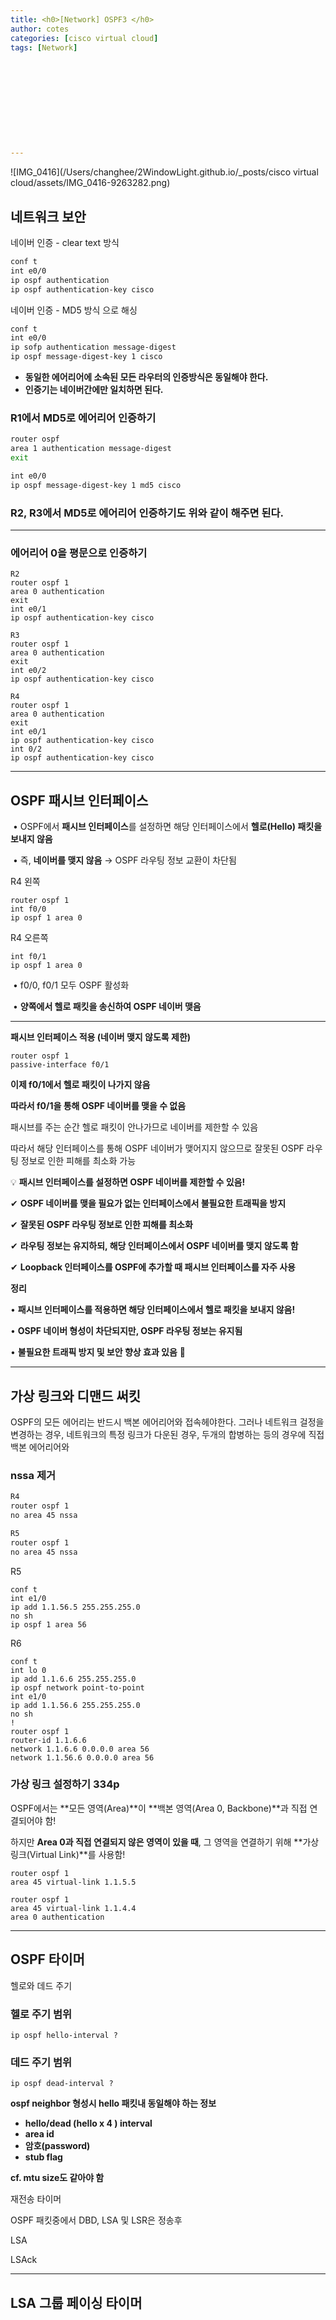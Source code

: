 ```yaml
---
title: <h0>[Network] OSPF3 </h0>
author: cotes   
categories: [cisco virtual cloud]
tags: [Network]











---
```


![IMG_0416](/Users/changhee/2WindowLight.github.io/_posts/cisco virtual cloud/assets/IMG_0416-9263282.png)



## 네트워크 보안

네이버 인증 - clear text 방식

```bash
conf t
int e0/0
ip ospf authentication
ip ospf authentication-key cisco
```

네이버 인증 - MD5 방식 으로 해싱

```bash
conf t
int e0/0
ip sofp authentication message-digest
ip ospf message-digest-key 1 cisco
```



* **동일한 에어리어에 소속된 모든 라우터의 인증방식은 동일해야 한다.**
* **인증기는 네이버간에만 일치하면 된다.**



### R1에서 MD5로 에어리어 인증하기

```bash
router ospf
area 1 authentication message-digest
exit

int e0/0
ip ospf message-digest-key 1 md5 cisco
```

### R2, R3에서 MD5로 에어리어 인증하기도 위와 같이 해주면 된다.

------

### 에어리어 0을 평문으로 인증하기

```
R2
router ospf 1
area 0 authentication
exit
int e0/1
ip ospf authentication-key cisco

R3
router ospf 1
area 0 authentication
exit
int e0/2
ip ospf authentication-key cisco

R4
router ospf 1
area 0 authentication
exit
int e0/1
ip ospf authentication-key cisco
int 0/2
ip ospf authentication-key cisco
```



------

## OSPF 패시브 인터페이스

​	•	OSPF에서 **패시브 인터페이스**를 설정하면 해당 인터페이스에서 **헬로(Hello) 패킷을 보내지 않음**

​	•	즉, **네이버를 맺지 않음** → OSPF 라우팅 정보 교환이 차단됨

R4 왼쪽

```
router ospf 1
int f0/0
ip ospf 1 area 0
```

R4 오른쪽

```
int f0/1
ip ospf 1 area 0 
```

​	•	f0/0, f0/1 모두 OSPF 활성화

​	•	**양쪽에서 헬로 패킷을 송신하여 OSPF 네이버 맺음**

------

**패시브 인터페이스 적용 (네이버 맺지 않도록 제한)**

```
router ospf 1
passive-interface f0/1
```

 **이제 f0/1에서 헬로 패킷이 나가지 않음**

 **따라서 f0/1을 통해 OSPF 네이버를 맺을 수 없음**

패시브를 주는 순간 헬로 패킷이 안나가므로 네이버를 제한할 수 있음

따라서 해당 인터페이스를 통해 OSPF 네이버가 맺어지지 않으므로 잘못된 OSPF 라우팅 정보로 인한 피해를 최소화 가능



💡 **패시브 인터페이스를 설정하면 OSPF 네이버를 제한할 수 있음!**

✔ **OSPF 네이버를 맺을 필요가 없는 인터페이스에서 불필요한 트래픽을 방지**

✔ **잘못된 OSPF 라우팅 정보로 인한 피해를 최소화**

✔ **라우팅 정보는 유지하되, 해당 인터페이스에서 OSPF 네이버를 맺지 않도록 함**

✔ **Loopback 인터페이스를 OSPF에 추가할 때 패시브 인터페이스를 자주 사용**



**정리**

•	**패시브 인터페이스를 적용하면 해당 인터페이스에서 헬로 패킷을 보내지 않음!**

•	**OSPF 네이버 형성이 차단되지만, OSPF 라우팅 정보는 유지됨**

•	**불필요한 트래픽 방지 및 보안 향상 효과 있음** 🚀

------

## 가상 링크와 디맨드 써킷

OSPF의 모든 에어리는 반드시 백본 에어리어와 접속헤야한다. 그러나 네트워크 걸정을 변경하는 경우, 네트워크의 특정 링크가 다운된 경우, 두개의 합병하는 등의 경우에 직접 백본 에어리어와

### nssa 제거

```bash
R4
router ospf 1
no area 45 nssa

R5
router ospf 1
no area 45 nssa
```

R5

```
conf t
int e1/0
ip add 1.1.56.5 255.255.255.0
no sh
ip ospf 1 area 56
```

R6

```
conf t
int lo 0
ip add 1.1.6.6 255.255.255.0
ip ospf network point-to-point
int e1/0
ip add 1.1.56.6 255.255.255.0
no sh
!
router ospf 1
router-id 1.1.6.6
network 1.1.6.6 0.0.0.0 area 56
network 1.1.56.6 0.0.0.0 area 56
```



### 가상 링크 설정하기 334p

OSPF에서는 **모든 영역(Area)**이 **백본 영역(Area 0, Backbone)**과 직접 연결되어야 함!

하지만 **Area 0과 직접 연결되지 않은 영역이 있을 때**, 그 영역을 연결하기 위해 **가상 링크(Virtual Link)**를 사용함!

```
router ospf 1
area 45 virtual-link 1.1.5.5

router ospf 1
area 45 virtual-link 1.1.4.4
area 0 authentication
```





------

## OSPF 타이머

헬로와 데드 주기

### 헬로 주기 범위

```
ip ospf hello-interval ?
```

### **데드 주기 범위**

```
ip ospf dead-interval ?
```

**ospf neighbor 형성시 hello 패킷내 동일해야 하는 정보**

- **hello/dead (hello x 4 ) interval**
- **area id**
- **암호(password)**
- **stub flag**

**cf. mtu size도 같아야 함**



재전송 타이머

OSPF 패킷중에서 DBD, LSA 및 LSR은 정송후



LSA

LSAck



------

## LSA 그룹 페이싱 타이머